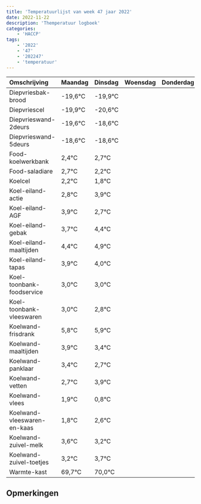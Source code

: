 ```yaml
---
title: 'Temperatuurlijst van week 47 jaar 2022'
date: 2022-11-22
description: 'Themperatuur logboek'
categories:
    - 'HACCP'
tags:
    - '2022'
    - '47'
    - '202247'
    - 'temperatuur'
---
```

|Omschrijving|Maandag|Dinsdag|Woensdag|Donderdag|Vrijdag|Zaterdag|Zondag|
|:---|:---|:---|:---|:---|:---|:---|:---|
|Diepvriesbak-brood|-19,6°C|-19,9°C| | | | | |
|Diepvriescel|-19,9°C|-20,6°C| | | | | |
|Diepvrieswand-2deurs|-19,6°C|-18,6°C| | | | | |
|Diepvrieswand-5deurs|-18,6°C|-18,6°C| | | | | |
|Food-koelwerkbank|2,4°C|2,7°C| | | | | |
|Food-saladiare|2,7°C|2,2°C| | | | | |
|Koelcel|2,2°C|1,8°C| | | | | |
|Koel-eiland-actie|2,8°C|3,9°C| | | | | |
|Koel-eiland-AGF|3,9°C|2,7°C| | | | | |
|Koel-eiland-gebak|3,7°C|4,4°C| | | | | |
|Koel-eiland-maaltijden|4,4°C|4,9°C| | | | | |
|Koel-eiland-tapas|3,9°C|4,0°C| | | | | |
|Koel-toonbank-foodservice|3,0°C|3,0°C| | | | | |
|Koel-toonbank-vleeswaren|3,0°C|2,8°C| | | | | |
|Koelwand-frisdrank|5,8°C|5,9°C| | | | | |
|Koelwand-maaltijden|3,9°C|3,4°C| | | | | |
|Koelwand-panklaar|3,4°C|2,7°C| | | | | |
|Koelwand-vetten|2,7°C|3,9°C| | | | | |
|Koelwand-vlees|1,9°C|0,8°C| | | | | |
|Koelwand-vleeswaren-en-kaas|1,8°C|2,6°C| | | | | |
|Koelwand-zuivel-melk|3,6°C|3,2°C| | | | | |
|Koelwand-zuivel-toetjes|3,2°C|3,7°C| | | | | |
|Warmte-kast|69,7°C|70,0°C| | | | | |

## Opmerkingen


